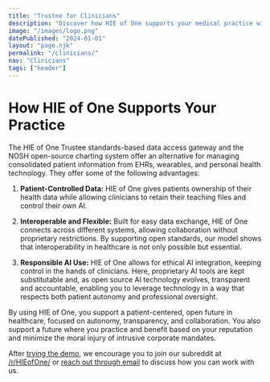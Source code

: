 ```yaml
---
title: "Trustee for Clinicians"
description: "Discover how HIE of One supports your medical practice with patient-controlled EHRs, seamless interoperability, and responsible AI integration. Learn how our open-source solution can enhance your healthcare delivery while respecting patient autonomy."
image: "/images/logo.png"
datePublished: "2024-01-01"
layout: "page.njk"
permalink: "/clinicians/"
nav: "Clinicians"
tags: ["header"]
---
```


# How HIE of One Supports Your Practice

The HIE of One Trustee standards-based data access gateway and the NOSH open-source charting system offer an alternative for managing consolidated patient information from EHRs, wearables, and personal health technology. They offer some of the following advantages:

1. **Patient-Controlled Data:** HIE of One gives patients ownership of their health data while allowing clinicians to retain their teaching files and control their own AI.

2. **Interoperable and Flexible:** Built for easy data exchange, HIE of One connects across different systems, allowing collaboration without proprietary restrictions. By supporting open standards, our model shows that interoperability in healthcare is not only possible but essential.

3. **Responsible AI Use:** HIE of One allows for ethical AI integration, keeping control in the hands of clinicians. Here, proprietary AI tools are kept substitutable and, as open source AI technology evolves, transparent and accountable, enabling you to leverage technology in a way that respects both patient autonomy and professional oversight.

By using HIE of One, you support a patient-centered, open future in healthcare, focused on autonomy, transparency, and collaboration. You also support a future where you practice and benefit based on your reputation and minimize the moral injury of intrusive corporate mandates.

After [trying the demo](/demo/), we encourage you to join our subreddit at [/r/HIEofOne/](https://reddit.com/r/HIEofOne/) or [reach out through email](mailto:info@trustee.ai) to discuss how you can work with us.
